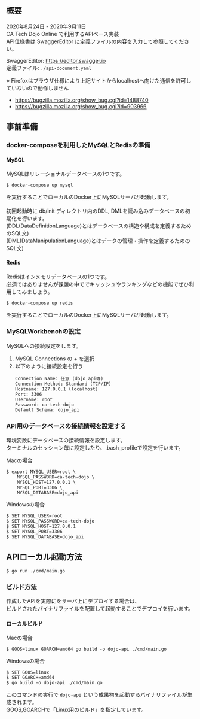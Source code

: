 ## 概要
<p>
2020年8月24日 - 2020年9月11日<br>
CA Tech Dojo Online で利用するAPIベース実装<br>
API仕様書は SwaggerEditor に定義ファイルの内容を入力して参照してください。
</p>

SwaggerEditor: <https://editor.swagger.io> <br>
定義ファイル: `./api-document.yaml`<br>

※ Firefoxはブラウザ仕様により上記サイトからlocalhostへ向けた通信を許可していないので動作しません
- https://bugzilla.mozilla.org/show_bug.cgi?id=1488740
- https://bugzilla.mozilla.org/show_bug.cgi?id=903966

## 事前準備
### docker-composeを利用したMySQLとRedisの準備
#### MySQL
MySQLはリレーショナルデータベースの1つです。
```
$ docker-compose up mysql
```
を実行することでローカルのDocker上にMySQLサーバが起動します。<br>
<br>
初回起動時に db/init ディレクトリ内のDDL, DMLを読み込みデータベースの初期化を行います。<br>
(DDL(DataDefinitionLanguage)とはデータベースの構造や構成を定義するためのSQL文)<br>
(DML(DataManipulationLanguage)とはデータの管理・操作を定義するためのSQL文)

#### Redis
Redisはインメモリデータベースの1つです。<br>
必須ではありませんが課題の中ででキャッシュやランキングなどの機能でぜひ利用してみましょう。<br>
```
$ docker-compose up redis
```
を実行することでローカルのDocker上にMySQLサーバが起動します。

### MySQLWorkbenchの設定
MySQLへの接続設定をします。
1. MySQL Connections の + を選択
2. 以下のように接続設定を行う
    ```
    Connection Name: 任意 (dojo_api等)
    Connection Method: Standard (TCP/IP)
    Hostname: 127.0.0.1 (localhost)
    Port: 3306
    Username: root
    Password: ca-tech-dojo
    Default Schema: dojo_api
    ```

### API用のデータベースの接続情報を設定する
環境変数にデータベースの接続情報を設定します。<br>
ターミナルのセッション毎に設定したり、.bash_profileで設定を行います。

Macの場合
```
$ export MYSQL_USER=root \
    MYSQL_PASSWORD=ca-tech-dojo \
    MYSQL_HOST=127.0.0.1 \
    MYSQL_PORT=3306 \
    MYSQL_DATABASE=dojo_api
```

Windowsの場合
```
$ SET MYSQL_USER=root
$ SET MYSQL_PASSWORD=ca-tech-dojo
$ SET MYSQL_HOST=127.0.0.1
$ SET MYSQL_PORT=3306
$ SET MYSQL_DATABASE=dojo_api
```

## APIローカル起動方法
```
$ go run ./cmd/main.go
```

### ビルド方法
作成したAPIを実際にをサーバ上にデプロイする場合は、<br>
ビルドされたバイナリファイルを配置して起動することでデプロイを行います。
#### ローカルビルド
Macの場合
```
$ GOOS=linux GOARCH=amd64 go build -o dojo-api ./cmd/main.go
```

Windowsの場合
```
$ SET GOOS=linux
$ SET GOARCH=amd64
$ go build -o dojo-api ./cmd/main.go
```

このコマンドの実行で `dojo-api` という成果物を起動するバイナリファイルが生成されます。<br>
GOOS,GOARCHで「Linux用のビルド」を指定しています。
